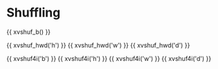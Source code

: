 # Shuffling

{{ xvshuf_b() }}

{{ xvshuf_hwd('h') }}
{{ xvshuf_hwd('w') }}
{{ xvshuf_hwd('d') }}

{{ xvshuf4i('b') }}
{{ xvshuf4i('h') }}
{{ xvshuf4i('w') }}
{{ xvshuf4i('d') }}
